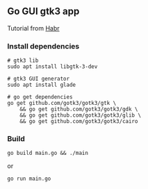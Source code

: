 ## Go GUI gtk3 app

Tutorial from [Habr](https://habr.com/ru/post/420035/)

### Install dependencies
```shell script
# gtk3 lib
sudo apt install libgtk-3-dev

# gtk3 GUI generator
sudo apt install glade

# go get dependencies
go get github.com/gotk3/gotk3/gtk \
    && go get github.com/gotk3/gotk3/gdk \
    && go get github.com/gotk3/gotk3/glib \
    && go get github.com/gotk3/gotk3/cairo
```

### Build
```shell script
go build main.go && ./main
```

or 

```shell script
go run main.go
```